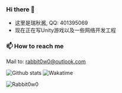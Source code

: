 ### Hi there 👋

- 这里是瑞秋酱, QQ: 401395069
- 现在正在写Unity游戏以及一些网络开发工程

### 📫 How to reach me
Mail to: rabbit0w0@outlook.com

![Github stats](https://github-readme-stats.vercel.app/api?username=Rabbit0w0&show_icons=true&include_all_commits=true&hide_border=true&theme=radical&count_private=true)
![Wakatime](https://github-readme-stats.vercel.app/api/wakatime?username=Rabbit0w0?hide_border=true&theme=radical)

![Rabbit0w0](https://count.getloli.com/get/@Rabbit0w0)
